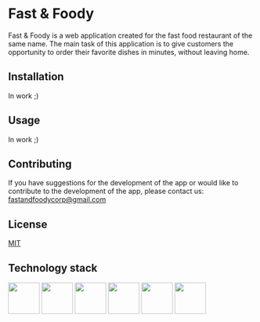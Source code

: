 # Fast & Foody

Fast & Foody is a web application created for the fast food restaurant of the same name. The main task of this application is to give customers the opportunity to order their favorite dishes in minutes, without leaving home.

## Installation

In work ;)

## Usage

In work ;)

## Contributing

If you have suggestions for the development of the app or would like to contribute to the development of the app, please contact us: [fastandfoodycorp@gmail.com](fastandfoodycorp@gmail.com)

## License

[MIT](https://choosealicense.com/licenses/mit/)

## Technology stack
<div>
  <img height="64" width="64" src="https://cdn.simpleicons.org/Spring/94d31b"/>
  <img height="64" width="64" src="https://cdn.simpleicons.org/HTML5/E34F26"/>
  <img height="64" width="64" src="https://cdn.simpleicons.org/CSS3/1572B6"/>
  <img height="64" width="64" src="https://cdn.simpleicons.org/JavaScript/#F7DF1E"/>
  <img height="64" width="64" src="https://cdn.simpleicons.org/PostgreSQL/#4169E1"/>
  <img height="64" width="64" src="https://cdn.simpleicons.org/Flyway/#CC0200"/>
</div>

